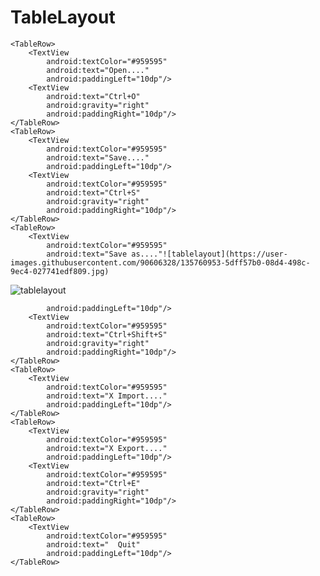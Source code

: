 # TableLayout
<TableLayout xmlns:android="http://schemas.android.com/apk/res/android"
    xmlns:app="http://schemas.android.com/apk/res-auto"
    xmlns:tools="http://schemas.android.com/tools"
    android:layout_width="match_parent"
    android:layout_height="match_parent"
    tools:context=".MainActivity"
    android:stretchColumns="1"
    android:background="#242424"
    >

    <TableRow>
        <TextView
            android:textColor="#959595"
            android:text="Open...."
            android:paddingLeft="10dp"/>
        <TextView
            android:text="Ctrl+O"
            android:gravity="right"
            android:paddingRight="10dp"/>
    </TableRow>
    <TableRow>
        <TextView
            android:textColor="#959595"
            android:text="Save...."
            android:paddingLeft="10dp"/>
        <TextView
            android:textColor="#959595"
            android:text="Ctrl+S"
            android:gravity="right"
            android:paddingRight="10dp"/>
    </TableRow>
    <TableRow>
        <TextView
            android:textColor="#959595"
            android:text="Save as...."![tablelayout](https://user-images.githubusercontent.com/90606328/135760953-5dff57b0-08d4-498c-9ec4-027741edf809.jpg)
![tablelayout](https://user-images.githubusercontent.com/90606328/135760958-8d13a32b-f64b-401c-9b9e-76f120c7d645.jpg)

            android:paddingLeft="10dp"/>
        <TextView
            android:textColor="#959595"
            android:text="Ctrl+Shift+S"
            android:gravity="right"
            android:paddingRight="10dp"/>
    </TableRow>
    <TableRow>
        <TextView
            android:textColor="#959595"
            android:text="X Import...."
            android:paddingLeft="10dp"/>
    </TableRow>
    <TableRow>
        <TextView
            android:textColor="#959595"
            android:text="X Export...."
            android:paddingLeft="10dp"/>
        <TextView
            android:textColor="#959595"
            android:text="Ctrl+E"
            android:gravity="right"
            android:paddingRight="10dp"/>
    </TableRow>
    <TableRow>
        <TextView
            android:textColor="#959595"
            android:text="  Quit"
            android:paddingLeft="10dp"/>
    </TableRow>
</TableLayout>
